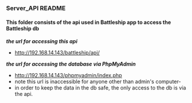 ### Server_API README

#### This folder consists of the api used in Battleship app to access the Battleship db

***the url for accessing this api***
* http://192.168.14.143/battleship/api/


***the url for accessing the database via PhpMyAdmin***
* http://192.168.14.143/phpmyadmin/index.php
* note this url is inaccessible for anyone other than admin's computer-
* in order to keep the data in the db safe, the only access to the db is via the api.
